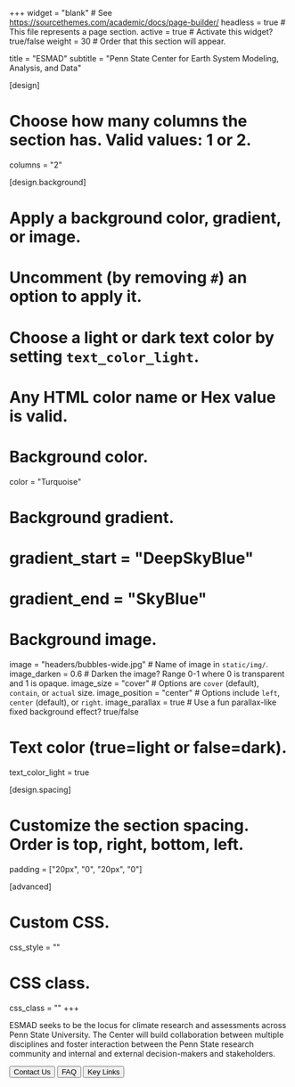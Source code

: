 +++
widget = "blank"  # See https://sourcethemes.com/academic/docs/page-builder/
headless = true  # This file represents a page section.
active = true  # Activate this widget? true/false
weight = 30  # Order that this section will appear.

title = "ESMAD"
subtitle = "Penn State Center for Earth System Modeling, Analysis, and Data"

[design]
  # Choose how many columns the section has. Valid values: 1 or 2.
  columns = "2"

[design.background]
  # Apply a background color, gradient, or image.
  #   Uncomment (by removing `#`) an option to apply it.
  #   Choose a light or dark text color by setting `text_color_light`.
  #   Any HTML color name or Hex value is valid.

  # Background color.
  color = "Turquoise"

  # Background gradient.
  # gradient_start = "DeepSkyBlue"
  # gradient_end = "SkyBlue"

  # Background image.
  image = "headers/bubbles-wide.jpg"  # Name of image in `static/img/`.
  image_darken = 0.6  # Darken the image? Range 0-1 where 0 is transparent and 1 is opaque.
  image_size = "cover"  #  Options are `cover` (default), `contain`, or `actual` size.
  image_position = "center"  # Options include `left`, `center` (default), or `right`.
  image_parallax = true  # Use a fun parallax-like fixed background effect? true/false

  # Text color (true=light or false=dark).
  text_color_light = true

[design.spacing]
  # Customize the section spacing. Order is top, right, bottom, left.
  padding = ["20px", "0", "20px", "0"]

[advanced]
 # Custom CSS.
 css_style = ""

 # CSS class.
 css_class = ""
+++

ESMAD seeks to be the locus for climate research and assessments across Penn State University. The Center will build collaboration between multiple disciplines and foster interaction between the Penn State research community and internal and external decision-makers and stakeholders.

<a href="/contact/"><button type="button" class="btn btn-info btn-lg">Contact Us</button></a>
<a href="/faq/"><button type="button" class="btn btn-info btn-lg">FAQ</button></a>
<a href="/key-links/"><button type="button" class="btn btn-info btn-lg">Key Links</button></a>
